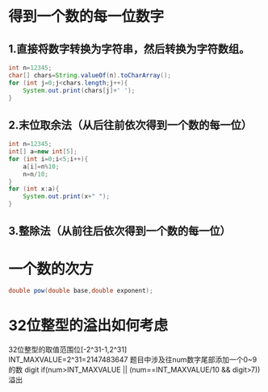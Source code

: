 # 得到一个数的每一位数字
## 1.直接将数字转换为字符串，然后转换为字符数组。
```java
int n=12345;
char[] chars=String.valueOf(n).toCharArray();
for (int j=0;j<chars.length;j++){
    System.out.print(chars[j]+' ');
}
```

## 2.末位取余法（从后往前依次得到一个数的每一位）
```java
int n=12345;
int[] a=new int[5];
for (int i=0;i<5;i++){
    a[i]=n%10;
    n=n/10;
}
for (int x:a){
    System.out.print(x+" ");
}
```

## 3.整除法（从前往后依次得到一个数的每一位）



# 一个数的次方
```java
double pow(double base,double exponent);
```



# 32位整型的溢出如何考虑
32位整型的取值范围位[-2^31-1,2^31]   
INT_MAXVALUE=2^31=2147483647
题目中涉及往num数字尾部添加一个0~9的数 digit
if(num>INT_MAXVALUE || (num==INT_MAXVALUE/10 && digit>7))
    溢出



